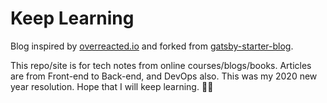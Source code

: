 # Keep Learning

Blog inspired by [overreacted.io](https://overreacted.io) and forked from [gatsby-starter-blog](https://github.com/gatsbyjs/gatsby-starter-blog).

This repo/site is for tech notes from online courses/blogs/books. Articles are from Front-end to Back-end, and DevOps also. This was my 2020 new year resolution. Hope that I will keep learning. :muscle::grinning:
